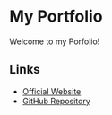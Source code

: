 # My Portfolio

Welcome to my Porfolio!

## Links

- [Official Website](https://sunil0336.github.io/Portfolio/)
- [GitHub Repository](https://github.com/username/repository)
